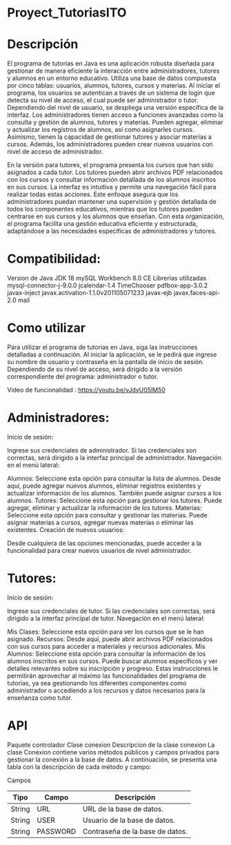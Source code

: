 # Proyect_TutoriasITO

# Descripción
El programa de tutorías en Java es una aplicación robusta diseñada para gestionar de manera eficiente la interacción entre administradores, tutores y alumnos en un entorno educativo. Utiliza una base de datos compuesta por cinco tablas: usuarios, alumnos, tutores, cursos y materias. Al iniciar el programa, los usuarios se autentican a través de un sistema de login que detecta su nivel de acceso, el cual puede ser administrador o tutor. Dependiendo del nivel de usuario, se despliega una versión específica de la interfaz. Los administradores tienen acceso a funciones avanzadas como la consulta y gestión de alumnos, tutores y materias. Pueden agregar, eliminar y actualizar los registros de alumnos, así como asignarles cursos. Asimismo, tienen la capacidad de gestionar tutores y asociar materias a cursos. Además, los administradores pueden crear nuevos usuarios con nivel de acceso de administrador.

En la versión para tutores, el programa presenta los cursos que han sido asignados a cada tutor. Los tutores pueden abrir archivos PDF relacionados con los cursos y consultar información detallada de los alumnos inscritos en sus cursos. La interfaz es intuitiva y permite una navegación fácil para realizar todas estas acciones. Este enfoque asegura que los administradores puedan mantener una supervisión y gestión detallada de todos los componentes educativos, mientras que los tutores pueden centrarse en sus cursos y los alumnos que enseñan. Con esta organización, el programa facilita una gestión educativa eficiente y estructurada, adaptándose a las necesidades específicas de administradores y tutores.

# Compatibilidad:
Version de Java
JDK 18
mySQL Workbench 8.0 CE
Librerias utilizadas
mysql-connector-j-9.0.0
jcalendar-1.4
TimeChooser
pdfbox-app-3.0.2
javax-inject
javax.activation-1.1.0v201105071233
javax-ejb
javax.faces-api-2.0
mail

# Como utilizar

Para utilizar el programa de tutorías en Java, siga las instrucciones detalladas a continuación. Al iniciar la aplicación, se le pedirá que ingrese su nombre de usuario y contraseña en la pantalla de inicio de sesión. Dependiendo de su nivel de acceso, será dirigido a la versión correspondiente del programa: administrador o tutor.

Video de funcionalidad : https://youtu.be/vJdvU05lM50

# Administradores:
Inicio de sesión:

Ingrese sus credenciales de administrador.
Si las credenciales son correctas, será dirigido a la interfaz principal de administrador.
Navegación en el menú lateral:

Alumnos:
Seleccione esta opción para consultar la lista de alumnos.
Desde aquí, puede agregar nuevos alumnos, eliminar registros existentes y actualizar información de los alumnos.
También puede asignar cursos a los alumnos.
Tutores:
Seleccione esta opción para gestionar los tutores.
Puede agregar, eliminar y actualizar la información de los tutores.
Materias:
Seleccione esta opción para consultar y gestionar las materias.
Puede asignar materias a cursos, agregar nuevas materias o eliminar las existentes.
Creación de nuevos usuarios:

Desde cualquiera de las opciones mencionadas, puede acceder a la funcionalidad para crear nuevos usuarios de nivel administrador.

# Tutores:
Inicio de sesión:

Ingrese sus credenciales de tutor.
Si las credenciales son correctas, será dirigido a la interfaz principal de tutor.
Navegación en el menú lateral:

Mis Clases:
Seleccione esta opción para ver los cursos que se le han asignado.
Recursos:
Desde aquí, puede abrir archivos PDF relacionados con sus cursos para acceder a materiales y recursos adicionales.
Mis Alumnos:
Seleccione esta opción para consultar la información de los alumnos inscritos en sus cursos.
Puede buscar alumnos específicos y ver detalles relevantes sobre su inscripción y progreso.
Estas instrucciones le permitirán aprovechar al máximo las funcionalidades del programa de tutorías, ya sea gestionando los diferentes componentes como administrador o accediendo a los recursos y datos necesarios para la enseñanza como tutor.

# API

Paquete controlador
Clase conexion
Descripcion de la clase conexion
La clase Conexion contiene varios métodos públicos y campos privados para gestionar la conexión a la base de datos. A continuación, se presenta una tabla con la descripción de cada método y campo:

Campos

|     Tipo      |     Campo     |    Descripción                 |
| ------------- | ------------- |--------------------------------|
|    String     | URL           |URL de la base de datos.        |
|    String     | USER          |Usuario de la base de datos.    |
|   String      |	PASSWORD	    |Contraseña de la base de datos. |


